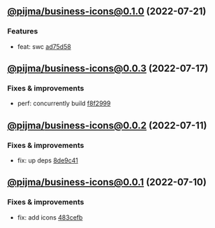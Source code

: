## [@pijma/business-icons@0.1.0](https://github.com/qiwi/pijma-business/compare/2022.7.17-pijma.business-icons.0.0.3-f0...2022.7.21-pijma.business-icons.0.1.0-f0) (2022-07-21)

### Features
* feat: swc [ad75d58](https://github.com/qiwi/pijma-business/commit/ad75d5882b8e4b1f6f187a995be22cb379a9fe68)

## [@pijma/business-icons@0.0.3](https://github.com/qiwi/pijma-business/compare/2022.7.11-pijma.business-icons.0.0.2-f0...2022.7.17-pijma.business-icons.0.0.3-f0) (2022-07-17)

### Fixes & improvements
* perf: concurrently build [f8f2999](https://github.com/qiwi/pijma-business/commit/f8f299922c9d0f997fcc2aafed095e2d8491bce2)

## [@pijma/business-icons@0.0.2](https://github.com/qiwi/pijma-business/compare/2022.7.10-pijma.business-icons.0.0.1-f0...2022.7.11-pijma.business-icons.0.0.2-f0) (2022-07-11)

### Fixes & improvements
* fix: up deps [8de9c41](https://github.com/qiwi/pijma-business/commit/8de9c418fcc3c850f99d684bfa9c85fe41e5fe1c)

## [@pijma/business-icons@0.0.1](https://github.com/qiwi/pijma-business/compare/undefined...2022.7.10-pijma.business-icons.0.0.1-f0) (2022-07-10)

### Fixes & improvements
* fix: add icons [483cefb](https://github.com/qiwi/pijma-business/commit/483cefbcf1f10a06ae4f6aa63f978f025d6c02ae)
